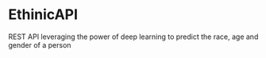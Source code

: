 # EthinicAPI
REST API leveraging the power of deep learning to predict the race, age and gender of a person
